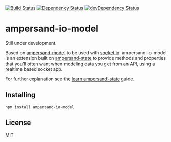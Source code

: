 [![Build Status](https://travis-ci.org/sinfo/ampersand-io-model.svg?branch=master)](https://travis-ci.org/sinfo/ampersand-io-model)
[![Dependency Status](https://david-dm.org/sinfo/ampersand-io-model.svg)](https://david-dm.org/sinfo/ampersand-io-model)
[![devDependency Status](https://david-dm.org/sinfo/ampersand-io-model/dev-status.svg)](https://david-dm.org/sinfo/ampersand-io-model#info=devDependencies)

ampersand-io-model
==================

Still under development.

Based on [ampersand-model](https://github.com/AmpersandJS/ampersand-model) to be used with [socket.io](http://socket.io).
ampersand-io-model is an extension built on [ampersand-state](http://ampersandjs.com/docs/#ampersand-state) to provide methods and properties that you'll often want when modeling data you get from an API, using a realtime based socket app.

For further explanation see the [learn ampersand-state](http://ampersandjs.com/learn/state) guide.

## Installing

```
npm install ampersand-io-model
```

## License

MIT
